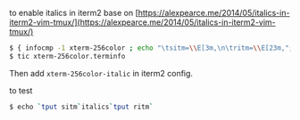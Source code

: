 to enable italics in iterm2 base on [https://alexpearce.me/2014/05/italics-in-iterm2-vim-tmux/](https://alexpearce.me/2014/05/italics-in-iterm2-vim-tmux/)

```sh
$ { infocmp -1 xterm-256color ; echo "\tsitm=\\E[3m,\n\tritm=\\E[23m,"; } > xterm-256color.terminfo
$ tic xterm-256color.terminfo
```

Then add `xterm-256color-italic` in iterm2 config.

to test

```sh
$ echo `tput sitm`italics`tput ritm`
```


